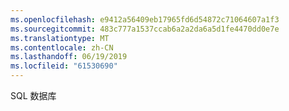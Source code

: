 ```yaml
---
ms.openlocfilehash: e9412a56409eb17965fd6d54872c71064607a1f3
ms.sourcegitcommit: 483c777a1537ccab6a2a2da6a5d1fe4470dd0e7e
ms.translationtype: MT
ms.contentlocale: zh-CN
ms.lasthandoff: 06/19/2019
ms.locfileid: "61530690"
---
```

SQL 数据库